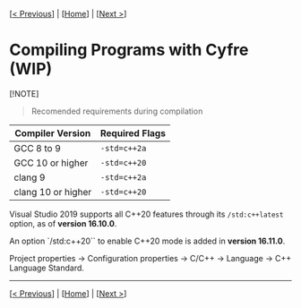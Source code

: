 [[< Previous](installation.md)] | [[Home](../README.md)] | [[Next >](initialization.md)]

# Compiling Programs with Cyfre (WIP)

[!NOTE]  
> Recomended requirements during compilation

| Compiler Version | Required Flags |
| --- | --- |
| GCC 8 to 9 | `-std=c++2a` |
| GCC 10 or higher | `-std=c++20` |
| clang 9 | `-std=c++2a` |
| clang 10 or higher | `-std=c++20` |

Visual Studio 2019 supports all C++20 features through its `/std:c++latest` option, as of **version 16.10.0**.

An option `/std:c++20`` to enable C++20 mode is added in **version 16.11.0**.

Project properties → Configuration properties → C/C++ → Language → C++ Language Standard.

-----

[[< Previous](installation.md)] | [[Home](../README.md)] | [[Next >](initialization.md)]